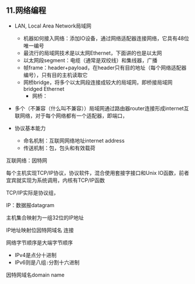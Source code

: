 

## 11.网络编程

+ LAN, Local Area Network局域网
	+ 机器如何接入网络：添加IO设备，通过网络适配器连接网络，它具有48位唯一编号
	+ 最流行的局域网技术是以太网Ethernet，下面讲的也是以太网
	+ 以太网段segment：电缆（通常是双绞线）和集线器，广播
	+ 帧frame：header+payload，在header只有目的地址（每个网络适配器编号），只有目的主机读取它
	+ 网桥bridge，将多个以太网段连接成较大的局域网，即桥接局域网bridged Ethernet
		+ 网桥：
+ 多个（不兼容（什么叫不兼容））局域网通过路由器router连接形成internet互联网络，对于每个网络都有一个适配器，即端口，

+ 协议基本能力
	+ 命名机制：互联网网络地址internet address
	+ 传送机制：包，包头和有效载荷

互联网络：因特网

每个主机实现TCP/IP协议，协议软件，混合使用套接字接口和Unix IO函数，前者宜宾就实现为系统调用，内核有TCP/IP函数

TCP/IP实际是协议组，

IP：数据报datagram


主机集合映射为一组32位的IP地址

IP地址映射位因特网域名
连接

网络字节顺序是大端字节顺序

+ IPv4是点分十进制
+ IPv6则是八组`:`分割十六进制


因特网域名domain name
